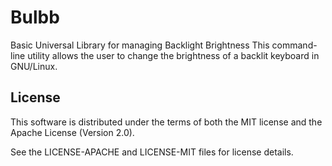 # Bulbb

Basic Universal Library for managing Backlight Brightness
This command-line utility allows the user to change the brightness of a backlit keyboard in GNU/Linux.

## License

This software is distributed under the terms of both the MIT license and the
Apache License (Version 2.0).

See the LICENSE-APACHE and LICENSE-MIT files for license details.